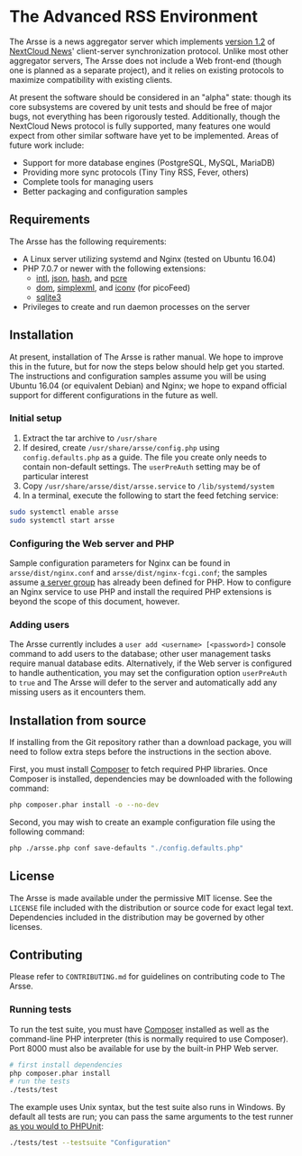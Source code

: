 # The Advanced RSS Environment

The Arsse is a news aggregator server which implements [version 1.2](https://github.com/nextcloud/news/blob/master/docs/externalapi/Legacy.md) of [NextCloud News](https://github.com/nextcloud/news)' client-server synchronization protocol. Unlike most other aggregator servers, The Arsse does not include a Web front-end (though one is planned as a separate project), and it relies on existing protocols to maximize compatibility with existing clients.

At present the software should be considered in an "alpha" state: though its core subsystems are covered by unit tests and should be free of major bugs, not everything has been rigorously tested. Additionally, though the NextCloud News protocol is fully supported, many features one would expect from other similar software have yet to be implemented. Areas of future work include:

- Support for more database engines (PostgreSQL, MySQL, MariaDB)
- Providing more sync protocols (Tiny Tiny RSS, Fever, others)
- Complete tools for managing users
- Better packaging and configuration samples

## Requirements

The Arsse has the following requirements:

- A Linux server utilizing systemd and Nginx (tested on Ubuntu 16.04)
- PHP 7.0.7 or newer with the following extensions:
    - [intl](http://php.net/manual/en/book.intl.php), [json](http://php.net/manual/en/book.json.php), [hash](http://php.net/manual/en/book.hash.php), and [pcre](http://php.net/manual/en/book.pcre.php)
    - [dom](http://php.net/manual/en/book.dom.php), [simplexml](http://php.net/manual/en/book.simplexml.php), and [iconv](http://php.net/manual/en/book.iconv.php) (for picoFeed)
    - [sqlite3](http://php.net/manual/en/book.sqlite3.php)
- Privileges to create and run daemon processes on the server

## Installation

At present, installation of The Arsse is rather manual. We hope to improve this in the future, but for now the steps below should help get you started. The instructions and configuration samples assume you will be using Ubuntu 16.04 (or equivalent Debian) and Nginx; we hope to expand official support for different configurations in the future as well.

### Initial setup

1. Extract the tar archive to `/usr/share`
2. If desired, create `/usr/share/arsse/config.php` using  `config.defaults.php` as a guide. The file you create only needs to contain non-default settings. The `userPreAuth` setting may be of particular interest
3. Copy `/usr/share/arsse/dist/arsse.service` to `/lib/systemd/system`
4. In a terminal, execute the following to start the feed fetching service:
``` sh
sudo systemctl enable arsse
sudo systemctl start arsse
```

### Configuring the Web server and PHP 

Sample configuration parameters for Nginx can be found in `arsse/dist/nginx.conf` and `arsse/dist/nginx-fcgi.conf`; the samples assume [a server group](http://nginx.org/en/docs/http/ngx_http_upstream_module.html#upstream) has already been defined for PHP. How to configure an Nginx service to use PHP and install the required PHP extensions is beyond the scope of this document, however.

### Adding users

The Arsse currently includes a `user add <username> [<password>]` console command to add users to the database; other user management tasks require manual database edits. Alternatively, if the Web server is configured to handle authentication, you may set the configuration option `userPreAuth` to `true` and The Arsse will defer to the server and automatically add any missing users as it encounters them.

## Installation from source

If installing from the Git repository rather than a download package, you will need to follow extra steps before the instructions in the section above.

First, you must install [Composer](https://getcomposer.org/) to fetch required PHP libraries. Once Composer is installed, dependencies may be downloaded with the following command:

``` sh
php composer.phar install -o --no-dev
```

Second, you may wish to create an example configuration file using the following command:

``` sh
php ./arsse.php conf save-defaults "./config.defaults.php"
```

## License

The Arsse is made available under the permissive MIT license.  See the `LICENSE` file included with the distribution or source code for exact legal text. Dependencies included in the distribution may be governed by other licenses.

## Contributing

Please refer to `CONTRIBUTING.md` for guidelines on contributing code to The Arsse.

### Running tests

To run the test suite, you must have [Composer](https://getcomposer.org/) installed as well as the command-line PHP interpreter (this is normally required to use Composer). Port 8000 must also be available for use by the built-in PHP Web server.

``` sh
# first install dependencies
php composer.phar install
# run the tests
./tests/test
```

The example uses Unix syntax, but the test suite also runs in Windows. By default all tests are run; you can pass the same arguments to the test runner [as you would to PHPUnit](https://phpunit.de/manual/current/en/textui.html#textui.clioptions):

``` sh
./tests/test --testsuite "Configuration"
```

